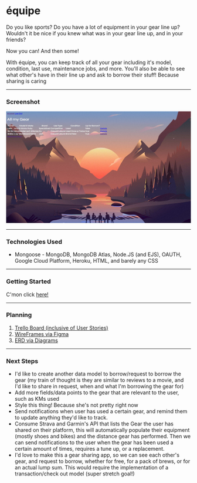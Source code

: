 # équipe 

Do you like sports? Do you have a lot of equipment in your gear line up? Wouldn't it be nice if you knew what was in your gear line up, and in your friends? 

Now you can! And then some! 

With équipe, you can keep track of all your gear including it's model, condition, last use, maintenance jobs, and more. You'll also be able to see what other's have in their line up and ask to borrow their stuff! Because sharing is caring 

 ---

### Screenshot 

![Indexpage Screenshot](./public/images/equipeindexpage.jpg)


---

### Technologies Used 

<ul><li>Mongoose - MongoDB, MongoDB Atlas, Node.JS (and EJS), OAUTH, Google Cloud Platform, Heroku, HTML, and barely any CSS </li></ul>

---

### Getting Started 

C'mon click [here!](https://equipe-api.herokuapp.com/)

---

### Planning 

1. [Trello Board (inclusive of User Stories)](https://trello.com/b/Cotj2koq/%C3%A9quipe) 
2. [WireFrames via Figma](https://www.figma.com/file/IpAPHa44Qy2WGV6veZE3bo/SEI-Project-%232---Equipe-App-Wireframes?node-id=1%3A15)
3. [ERD via Diagrams](https://app.diagrams.net/#Hkitkatcode10%2Fequipe%2Fmain%2Fequipe!)

---

### Next Steps 

<ul><li>
I'd like to create another data model to borrow/request to borrow the gear (my train of thought is they are similar to reviews to a movie, and I'd like to share in request, when and what I'm borrowing the gear for)</li>
<li> Add more fields/data points to the gear that are relevant to the user, such as KMs used</li>
<li> Style this thing! Because she's not pretty right now </li>
<li> Send notifications when user has used a certain gear, and remind them to update anything they'd like to track. </li> 
<li> Consume Strava and Garmin's API that lists the Gear the user has shared on their platform, this will automatically populate their equipment (mostly shoes and bikes) and the distance gear has performed. 
Then we can send notifications to the user when the gear has been used a certain amount of times, requires a tune up, or a replacement. </li>
<li> I'd love to make this a gear sharing app, so we can see each other's gear, and request to borrow, whether for free, for a pack of brews, or for an actual lump sum. This would require the implementation of a transaction/check out model (super stretch goal!) </li>


</p>
